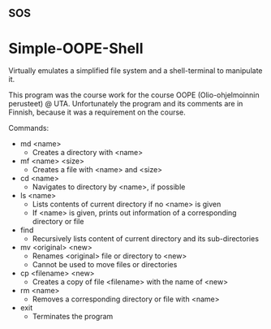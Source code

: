 ## SOS
# Simple-OOPE-Shell
Virtually emulates a simplified file system and a shell-terminal to manipulate it.

This program was the course work for the course OOPE (Olio-ohjelmoinnin perusteet) @ UTA.
Unfortunately the program and its comments are in Finnish, because it was a requirement on the course.

Commands:
- md &lt;name&gt;
    - Creates a directory with &lt;name&gt;
- mf &lt;name&gt; &lt;size&gt;
    - Creates a file with &lt;name&gt; and &lt;size&gt;
- cd &lt;name&gt;
    - Navigates to directory by &lt;name&gt;, if possible
- ls &lt;name&gt;
    - Lists contents of current directory if no &lt;name&gt; is given
    - If &lt;name&gt; is given, prints out information of a corresponding directory or file
- find
    - Recursively lists content of current directory and its sub-directories
- mv &lt;original&gt; &lt;new&gt;
    - Renames &lt;original&gt; file or directory to &lt;new&gt;
    - Cannot be used to move files or directories
- cp &lt;filename&gt; &lt;new&gt;
    - Creates a copy of file &lt;filename&gt; with the name of &lt;new&gt;
- rm &lt;name&gt;
    - Removes a corresponding directory or file with &lt;name&gt;
- exit
    - Terminates the program